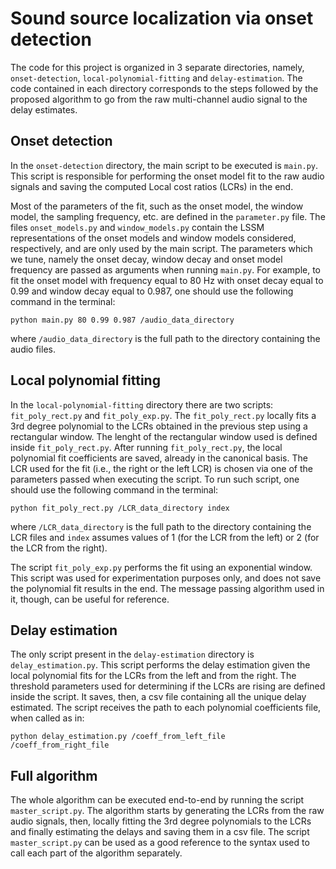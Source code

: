 # Sound source localization via onset detection

The code for this project is organized in 3 separate directories, namely, `onset-detection`, `local-polynomial-fitting` and `delay-estimation`. The code contained in each directory corresponds to the steps followed by the proposed algorithm to go from the raw multi-channel audio signal to the delay estimates.

## Onset detection
In the `onset-detection` directory, the main script to be executed is `main.py`. This script is responsible for performing the onset model fit to the raw audio signals and saving the computed Local cost ratios (LCRs) in the end. 

Most of the parameters of the fit, such as the onset model, the window model, the sampling frequency, etc. are defined in the `parameter.py` file. The files  `onset_models.py` and `window_models.py` contain the LSSM representations of the onset models and window models considered, respectively, and are only used by the main script. The parameters which we tune, namely the onset decay, window decay and onset model frequency are passed as arguments when running `main.py`. For example, to fit the onset model with frequency equal to 80 Hz with onset decay equal to 0.99 and window decay equal to 0.987, one should use the following command in the terminal:

`python main.py 80 0.99 0.987 /audio_data_directory`
 
 where `/audio_data_directory` is the full path to the directory containing the audio files.

## Local polynomial fitting
In the `local-polynomial-fitting` directory there are two scripts: `fit_poly_rect.py` and `fit_poly_exp.py`. The `fit_poly_rect.py` locally fits a 3rd degree polynomial to the LCRs obtained in the previous step using a rectangular window. The lenght of the rectangular window used is defined inside `fit_poly_rect.py`. After running `fit_poly_rect.py`, the local polynomial fit coefficients are saved, already in the canonical basis. The LCR used for the fit (i.e., the right or the left LCR) is chosen via one of the parameters passed when executing the script. To run such script, one should use the following command in the terminal: 

`python fit_poly_rect.py /LCR_data_directory index`
  
 where `/LCR_data_directory` is the full path to the directory containing the LCR files and `index` assumes values of 1 (for the LCR from the left) or 2 (for the LCR from the right).
 
 The script `fit_poly_exp.py` performs the fit using an exponential window. This script was used for experimentation purposes only, and does not save the polynomial fit results in the end. The message passing algorithm used in it, though, can be useful for reference.
 
 ## Delay estimation
 The only script present in the `delay-estimation` directory is `delay_estimation.py`. This script performs the delay estimation given the local polynomial fits for the LCRs from the left and from the right. The threshold parameters used for determining if the LCRs are rising are defined inside the script. It saves, then, a csv file containing all the unique delay estimated. The script receives the path to each polynomial coefficients file, when called as in: 
 
 `python delay_estimation.py /coeff_from_left_file /coeff_from_right_file `
 
 ## Full algorithm
 The whole algorithm can be executed end-to-end by running the script `master_script.py`. The algorithm starts by generating the LCRs from the raw audio signals, then, locally fitting the 3rd degree polynomials to the LCRs and finally estimating the delays and saving them in a csv file. The script `master_script.py` can be used as a good reference to the syntax used to call each part of the algorithm separately.
 
 
